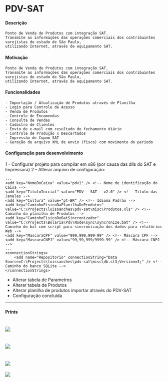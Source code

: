 # PDV-SAT

#### Descrição
```
Ponto de Venda de Produtos com integração SAT.
Transmite as informações das operações comerciais dos contribuintes varejistas do estado de São Paulo,
utilizando Internet, através de equipamento SAT.
```


#### Motivação
```
Ponto de Venda de Produtos com integração SAT.
Transmite as informações das operações comerciais dos contribuintes varejistas do estado de São Paulo,
utilizando Internet, através de equipamento SAT.
```

#### Funcionalidades ###

```
- Importação / Atualização de Produtos através de Planilha 
- Login para Controle de Acesso
- Venda de Produtos
- Controle de Encomendas
- Consulta de Vendas
- Cadastro de Clientes
- Envio de e-mail com resultado do fechamento diário
- Controle de Produção x Descartados
- Impressão de Cupom SAT
- Geração de arquivo XML de envio (fisco) com movimento do período
```


#### Configuração para desenvolvimento

1 - Configurar projeto para compilar em x86 (por causa das dlls do SAT e Impressora) 
2 - Alterar arquivo de configuração:
```
...
<add key="NomeDoCaixa" value="pdv1" /> <!-- Nome de identificação do Caixa -->
<add key="TituloInicial" value="PDV - SAT - v2.0" /> <!-- Titulo das Janelas -->
<add key="Cultura" value="pt-BR" /> <!-- Idioma Padrão -->
<add key="CaminhoFisicoDaPlanilhaDeProdutos" value="C:\Projects\luissanches\pdv-sat\misc\Produtos.xls" /> <!-- Caminho da planilha de Produtos -->
<add key="CaminhoFisicoDoBatSincronizador" value="C:\Projects\Bolaria\Pdv\Node\sync\syncronize.bat" /> <!-- Caminho do bat com script para sincronização dos dados para relatórios Web -->
<add key="MascaraCPF" value="999,999,999-99" /> <!-- Máscara CPF -->
<add key="MascaraCNPJ" value="99,99,999/9999-99" /> <!-- Máscara CNPJ -->
...
<connectionStrings>
	<add name="Repositorio" connectionString="Data Source=C:\Projects\luissanches\pdv-sat\misc\db.sl3;Version=3;" /> <!-- Caminho do banco SQLite -->
</connectionStrings>
```
- Alterar tabela de Parametros
- Alterar tabela de Produtos
- Alterar planilha de produtos importar através do PDV-SAT
- Configuração concluída
-------------

#### Prints

![](https://github.com/luissanches/pdv-sat/blob/master/misc/printscreen/login.png)
=============
![](https://github.com/luissanches/pdv-sat/blob/master/misc/printscreen/main.png)
=============
![](https://github.com/luissanches/pdv-sat/blob/master/misc/printscreen/sell.png)
=============
![](https://github.com/luissanches/pdv-sat/blob/master/misc/printscreen/payment.png)